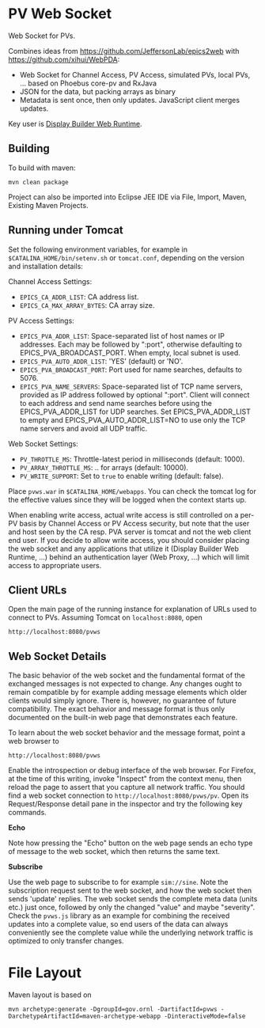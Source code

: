 PV Web Socket
=============

Web Socket for PVs.

Combines ideas from https://github.com/JeffersonLab/epics2web
with https://github.com/xihui/WebPDA:

 * Web Socket for Channel Access, PV Access, simulated PVs, local PVs, ... based on Phoebus core-pv and RxJava
 * JSON for the data, but packing arrays as binary
 * Metadata is sent once, then only updates. JavaScript client merges updates.

Key user is [Display Builder Web Runtime](https://github.com/ornl-epics/dbwr).

Building
--------

To build with maven:

    mvn clean package

Project can also be imported into Eclipse JEE IDE
via File, Import, Maven, Existing Maven Projects.


Running under Tomcat
--------------------

Set the following environment variables, for example in `$CATALINA_HOME/bin/setenv.sh` or `tomcat.conf`, depending on the version and installation details:

Channel Access Settings:
 * `EPICS_CA_ADDR_LIST`: CA address list.
 * `EPICS_CA_MAX_ARRAY_BYTES`: CA array size.

PV Access Settings:
 * `EPICS_PVA_ADDR_LIST`: Space-separated list of host names or IP addresses. Each may be followed by ":port", otherwise defaulting to EPICS_PVA_BROADCAST_PORT. When empty, local subnet is used.
 * `EPICS_PVA_AUTO_ADDR_LIST`: 'YES' (default) or 'NO'.
 * `EPICS_PVA_BROADCAST_PORT`: Port used for name searches, defaults to 5076.
 * `EPICS_PVA_NAME_SERVERS`: Space-separated list of TCP name servers, provided as IP address followed by optional ":port". Client will connect to each address and send name searches before using the EPICS_PVA_ADDR_LIST for UDP searches. Set EPICS_PVA_ADDR_LIST to empty and EPICS_PVA_AUTO_ADDR_LIST=NO to use only the TCP name servers and avoid all UDP traffic.

Web Socket Settings:
 * `PV_THROTTLE_MS`: Throttle-latest period in milliseconds (default: 1000).
 * `PV_ARRAY_THROTTLE_MS`: .. for arrays (default: 10000).
 * `PV_WRITE_SUPPORT`: Set to `true` to enable writing (default: false).


 
Place `pvws.war` in `$CATALINA_HOME/webapps`.
You can check the tomcat log for the effective values
since they will be logged when the context starts up.

When enabling write access, actual write access is still controlled
on a per-PV basis by Channel Access or PV Access security,
but note that the user and host seen by the CA resp. PVA server
is tomcat and not the web client end user.
If you decide to allow write access, you should consider placing
the web socket and any applications that utilize it (Display Builder Web Runtime, ...)
behind an authentication layer (Web Proxy, ...) which will limit access
to appropriate users.


Client URLs
-----------

Open the main page of the running instance for explanation
of URLs used to connect to PVs.
Assuming Tomcat on `localhost:8080`, open

    http://localhost:8080/pvws

Web Socket Details
------------------

The basic behavior of the web socket and the fundamental format of the exchanged messages is
not expected to change. Any changes ought to remain compatible by for example adding
message elements which older clients would simply ignore.
There is, however, no guarantee of future compatibility. The exact behavior and message format
is thus only documented on the built-in web page that demonstrates each feature.

To learn about the web socket behavior and the message format, point a web browser to

    http://localhost:8080/pvws

Enable the introspection or debug interface of the web browser. For Firefox, at the time of this
writing, invoke "Inspect" from the context menu, then reload the page to assert that you capture
all network traffic.
You should find a web socket connection to `http://localhost:8080/pvws/pv`.
Open its Request/Response detail pane in the inspector and try the following key commands.

**Echo**

Note how pressing the "Echo" button on the web page sends an echo type of message to the web socket,
which then returns the same text.

**Subscribe**

Use the web page to subscribe to for example `sim://sine`.
Note the subscription request sent to the web socket,
and how the web socket then sends 'update' replies.
The web socket sends the complete meta data (units etc.)
just once, followed by only the changed "value" and maybe "severity".
Check the `pvws.js` library as an example for combining the received updates
into a complete value, so end users of the data can always conveniently see
the complete value while the underlying network traffic is optimized to
only transfer changes.

File Layout
===========

Maven layout is based on

    mvn archetype:generate -DgroupId=gov.ornl -DartifactId=pvws -DarchetypeArtifactId=maven-archetype-webapp -DinteractiveMode=false

